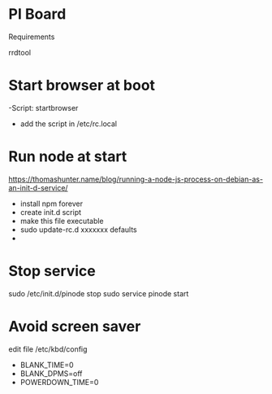 PI Board
===========

Requirements

rrdtool

Start browser at boot
======
-Script: startbrowser
- add the script in /etc/rc.local

Run node at start
======
https://thomashunter.name/blog/running-a-node-js-process-on-debian-as-an-init-d-service/

- install npm forever
- create init.d script
- make this file executable
- sudo update-rc.d xxxxxxx defaults
- 
Stop service
==
sudo /etc/init.d/pinode stop
sudo service pinode start


Avoid screen saver
====
edit file /etc/kbd/config

- BLANK_TIME=0
- BLANK_DPMS=off
- POWERDOWN_TIME=0

